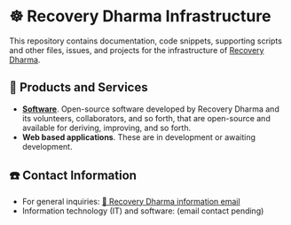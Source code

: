 # ☸️ Recovery Dharma Infrastructure

This repository contains documentation, code snippets, supporting scripts and other files, issues, and projects for the infrastructure of [Recovery Dharma](https://RecoveryDharma.org/).

## 📀 Products and Services

-   **[Software](https://github.com/RecoveryDharma)**. Open-source software developed by Recovery Dharma and its volunteers, collaborators, and so forth, that are open-source and available for deriving, improving, and so forth.
-   **Web based applications**. These are in development or awaiting development.


## ☎️ Contact Information

-   For general inquiries: [📧 Recovery Dharma information email](mailto:info@RecoveryDharma.org)
-   Information technology (IT) and software: (email contact pending)


